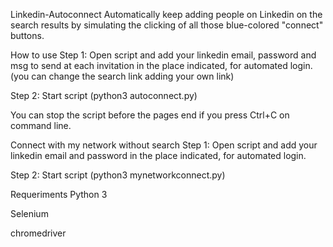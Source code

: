 Linkedin-Autoconnect
Automatically keep adding people on Linkedin on the search results by simulating the clicking of all those blue-colored "connect" buttons.

How to use
Step 1: Open script and add your linkedin email, password and msg to send at each invitation in the place indicated, for automated login. (you can change the search link adding your own link)

Step 2: Start script (python3 autoconnect.py)

You can stop the script before the pages end if you press Ctrl+C on command line.

Connect with my network without search
Step 1: Open script and add your linkedin email and password in the place indicated, for automated login.

Step 2: Start script (python3 mynetworkconnect.py)

Requeriments
Python 3

Selenium

chromedriver